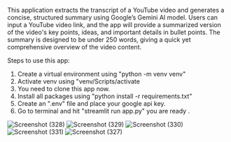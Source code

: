 
This application extracts the transcript of a YouTube video and generates a concise, structured summary using Google’s Gemini AI model. 
Users can input a YouTube video link, and the app will provide a summarized version of the video's key points, ideas,
and important details in bullet points. The summary is designed to be under 250 words, giving a quick yet comprehensive 
overview of the video content.

Steps to use this app:

1) Create a virtual environment using "python -m venv venv"
2) Activate venv using "venv/Scripts/activate
3) You need to clone this app now.
4) Install all packages using "python install -r requirements.txt"
5) Create an ".env" file and place your google api key.
6) Go to terminal and hit "streamlit run app.py" you are ready .

![Screenshot (328)](https://github.com/user-attachments/assets/4b20f23c-6ffe-4738-bcab-29912d9d422a)
![Screenshot (329)](https://github.com/user-attachments/assets/dc06e97d-dd80-45f4-bde3-b1f35834de09)
![Screenshot (330)](https://github.com/user-attachments/assets/3c81b6ce-2344-4135-bdd4-f0d0664053f5)
![Screenshot (331)](https://github.com/user-attachments/assets/0fd19d6a-0585-423d-99f7-260aa069e3a7)
![Screenshot (327)](https://github.com/user-attachments/assets/c658e805-af80-49f0-8b57-b5797c2fab18)
